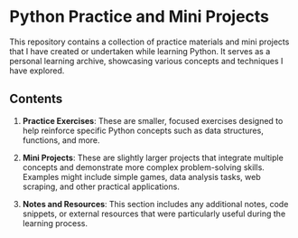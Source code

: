 # Python Practice and Mini Projects

This repository contains a collection of practice materials and mini projects that I have created or undertaken while learning Python. It serves as a personal learning archive, showcasing various concepts and techniques I have explored.

## Contents

1. **Practice Exercises**: These are smaller, focused exercises designed to help reinforce specific Python concepts such as data structures, functions, and more.

2. **Mini Projects**: These are slightly larger projects that integrate multiple concepts and demonstrate more complex problem-solving skills. Examples might include simple games, data analysis tasks, web scraping, and other practical applications.

3. **Notes and Resources**: This section includes any additional notes, code snippets, or external resources that were particularly useful during the learning process.
